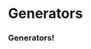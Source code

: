 # Generators
### Generators!

<docmeta name="uniqueID" value="Generators82739">
<docmeta name="displayName" value="Generators">